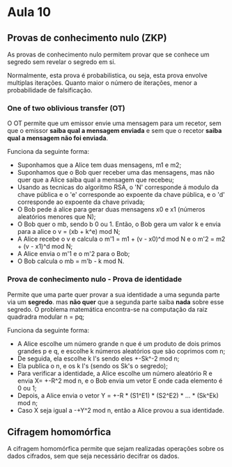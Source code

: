 # Aula 10

## Provas de conhecimento nulo (ZKP)
As provas de conhecimento nulo permitem provar que se conhece um segredo sem revelar o segredo em si. 

Normalmente, esta prova é probabilistica, ou seja, esta prova envolve multiplas iterações. Quanto maior o número de iterações, menor a probabilidade de falsificação.

### One of two oblivious transfer (OT)
O OT permite que um emissor envie uma mensagem para um recetor, sem que o emissor **saiba qual a mensagem enviada** e sem que o recetor **saiba qual a mensagem não foi enviada**.

Funciona da seguinte forma:
- Suponhamos que a Alice tem duas mensagens, m1 e m2;
- Suponhamos que o Bob quer receber uma das mensagens, mas não quer que a Alice saiba qual a mensagem que recebeu;
- Usando as tecnicas do algoritmo RSA, o 'N' corresponde á modulo da chave pública e o 'e' corresponde ao expoente da chave pública, e o 'd' corresponde ao expoente da chave privada;
- O Bob pede á alice para gerar duas mensagens x0 e x1 (números aleatórios menores que N);
- O Bob quer o mb, sendo b 0 ou 1. Então, o Bob gera um valor k e envia para a alice o v = (xb + k^e) mod N;
- A Alice recebe o v e calcula o m'1 = m1 + (v - x0)^d mod N e o m'2 = m2 + (v - x1)^d mod N;
- A Alice envia o m'1 e o m'2 para o Bob;
- O Bob calcula o mb = m'b - k mod N.

### Prova de conhecimento nulo - Prova de identidade
Permite que uma parte quer provar a sua identidade a uma segunda parte via um **segredo**. mas **não quer** que a segunda parte saiba **nada** sobre esse segredo. O problema matemática encontra-se na computação da raiz quadradra modular n = pq;

Funciona da seguinte forma:
- A Alice escolhe um número grande n que é um produto de dois primos grandes p e q, e escolhe k números aleatórios que são coprimos com n;
- De seguida, ela escolhe k I's sendo eles +-Sk^-2 mod n;
- Ela publica o n, e os k I's (sendo os Sk's o segredo);
- Para verificar a identidade, a Alice escolhe um número aleatório R e envia X= +-R^2 mod n, e o Bob envia um vetor E onde cada elemento é 0 ou 1;
- Depois, a Alice envia o vetor Y = +-R * (S1^E1) * (S2^E2) * ... * (Sk^Ek) mod n;
- Caso X seja igual a -+Y^2 mod n, então a Alice provou a sua identidade.

## Cifragem homomórfica
A cifragem homomórfica permite que sejam realizadas operações sobre os dados cifrados, sem que seja necessário decifrar os dados.